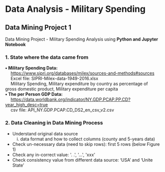 # Data Analysis - Military Spending
## Data Mining Project 1
Data Mining Project - Military Spending Analysis using __Python and Jupyter Notebook__

### 1.	State where the data came from
 __•	Military Spending Data:__ <br />
    &ensp;&ensp; https://www.sipri.org/databases/milex/sources-and-methods#sources <br />
    &ensp;&ensp; Excel file: SIPRI-Milex-data-1949-2016.xlsx <br />
    &ensp;&ensp; Military Spending, Military expenditure by country as percentage of gross domestic product, Military expenditure per capita <br />
__•	The per Person GDP Data:__ <br />
    &ensp;&ensp; https://data.worldbank.org/indicator/NY.GDP.PCAP.PP.CD?year_high_desc=true <br />
    &ensp;&ensp; csv file: API_NY.GDP.PCAP.CD_DS2_en_csv_v2.csv <br />

### 2.	Data Cleaning in Data Mining Process <br />
* Understand original data source <br />
    &ensp;&ensp;i.	data format and how to collect columns (county and 5-years data) <br />
*	Check un-necessary data (need to skip rows): first 5 rows (below Figure 1) <br />
* Check any in-correct value:  '. .', '...', 'xxx' <br />
* Check consistency value from different data source: ‘USA’ and ‘Unite State’ <br />
